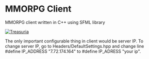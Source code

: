 # MMORPG Client
MMORPG client written in C++ using SFML library

<a href="https://imgur.com/a/e6sNPOk"><img src="https://imgur.com/a/e6sNPOk" title="Treasuria"/></a>

The only important configurable thing in client would be server IP. 
To change server IP, go to Headers/DefaultSettings.hpp and change line 
#define IP_ADDRESS "7.72.174.164"
to
#define IP_ADRESS "your ip".
